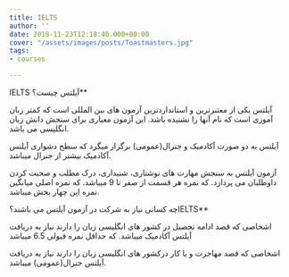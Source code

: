 ```yaml
---
title: IELTS
author: ''
date: 2018-11-23T12:18:40.000+00:00
cover: "/assets/images/posts/Toastmasters.jpg"
tags:
- courses

---
```

IELTS  آیلتس چیست؟**

آیلتس یکی از معتبرترین و استانداردترین آزمون های بین المللی است که کمتر زبان آموزی است که  نام آنها را نشنیده باشد. این آزمون معیاری برای سنجش دانش زبان انگلیسی  می باشد.

آیلتس به دو صورت آکادمیک و جنرال(عمومی) برگزار میگرد که سطح دشواری آیلتس آکادمیک بیشتر از جنرال میباشد.

 آزمون آیلتس به سنجش مهارت های نوشتاری، شنیداری، درک مطلب و صحبت کردن داوطلبان می پردازد. که نمره هر قسمت از صفر تا 9 میباشد. که نمره اصلی میانگین نمره این چهار بخش میباشد.

چه کسانی نیاز به شرکت در آزمون آیلتس می باشند؟IELTS**

 اشخاصی که قصد ادامه تحصیل در کشور های انگلیسی زبان را دارند نیاز به دریافت آیلتس آکادمیک میباشد. که حداقل نمره قبولی 6.5 میباشد 

اشخاصی که قصد مهاجرت و یا کار درکشور های انگلیسی زبان را دارند نیاز به دریافت آیلتس جنرال(عمومی) میباشد. 